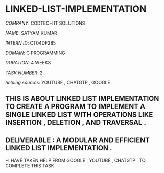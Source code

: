 # LINKED-LIST-IMPLEMENTATION

*COMPANY*: CODTECH IT SOLUTIONS

*NAME*: SATYAM KUMAR

*INTERN ID*: CT04DF285

*DOMAIN*: C PROGRAMMING

*DURATION*: 4 WEEKS 

*TASK NUMBER*: 2

*helping sources*: YOUTUBE , CHATGTP , GOOGLE 

## THIS IS ABOUT LINKED LIST IMPLEMENTATION TO CREATE A PROGRAM TO IMPLEMENT A SINGLE LINKED LIST WITH OPERATIONS LIKE INSERTION , DELETION , AND TRAVERSAL .
## DELIVERABLE : A MODULAR AND EFFICIENT LINKED LIST IMPLEMENTATION .
*I HAVE TAKEN HELP FROM GOOGLE , YOUTUBE , CHATGTP , TO COMPLETE THIS TASK .
